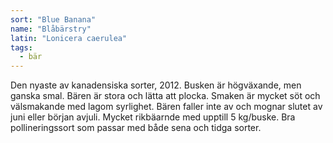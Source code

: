 ```yaml
---
sort: "Blue Banana"
name: "Blåbärstry"
latin: "Lonicera caerulea"
tags:
  - bär
---
```


Den nyaste av kanadensiska sorter, 2012. Busken är högväxande, men ganska smal. Bären är stora och lätta att plocka. Smaken är mycket söt och välsmakande med lagom syrlighet. Bären faller inte av och mognar slutet av juni eller början avjuli. Mycket rikbäarnde med upptill 5 kg/buske. Bra pollineringssort som passar med både sena och tidga sorter.
